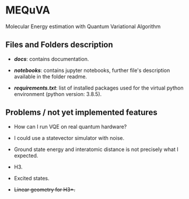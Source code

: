 # MEQuVA

Molecular Energy estimation with Quantum Variational Algorithm

## Files and Folders description

* ***docs***: contains documentation.

* ***notebooks***: contains jupyter notebooks, further file's description available in the folder readme.

* ***requirements.txt***: list of installed packages used for the virtual python environment (python version: 3.8.5).

## Problems / not yet implemented features

* How can I run VQE on real quantum hardware?

* I could use a statevector simulator with noise.

* Ground state energy and interatomic distance is not precisely what I expected.

* H3.

* Excited states.

* ~~Linear geometry for H3+.~~
